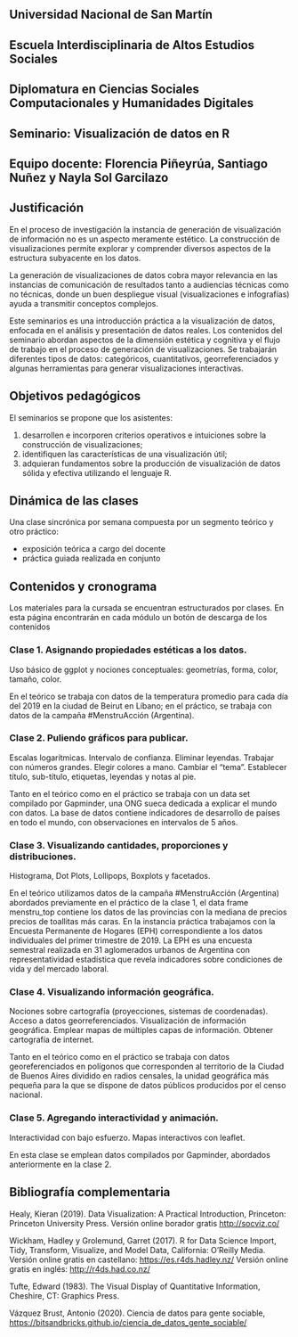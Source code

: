 ## Universidad Nacional de San Martín
## Escuela Interdisciplinaria de Altos Estudios Sociales
## Diplomatura en Ciencias Sociales Computacionales y Humanidades Digitales



## Seminario: Visualización de datos en R

## Equipo docente: Florencia Piñeyrúa, Santiago Nuñez y Nayla Sol Garcilazo



## Justificación

En el proceso de investigación la instancia de generación de visualización de información no es un aspecto meramente estético. La construcción de visualizaciones permite explorar y comprender diversos aspectos de la estructura subyacente en los datos.

La generación de visualizaciones de datos cobra mayor relevancia en las instancias de comunicación de resultados tanto a audiencias técnicas como no técnicas, donde un buen despliegue visual (visualizaciones e infografías) ayuda a transmitir conceptos complejos. 

Este seminarios es una introducción práctica a la visualización de datos, enfocada en el análisis y presentación de datos reales. Los contenidos del seminario abordan aspectos de la dimensión estética y cognitiva y el flujo de trabajo en el proceso de generación de visualizaciones. Se trabajarán diferentes tipos de datos: categóricos, cuantitativos, georreferenciados y algunas herramientas para generar visualizaciones interactivas. 


## Objetivos pedagógicos

El seminarios se propone que los asistentes:
1. desarrollen e incorporen criterios operativos e intuiciones sobre la construcción de visualizaciones; 
2. identifiquen las características de una visualización útil; 
3. adquieran fundamentos sobre la producción de visualización de datos sólida y efectiva utilizando el lenguaje R.


## Dinámica de las clases

Una clase sincrónica por semana compuesta por un segmento teórico y otro práctico:
- exposición teórica a cargo del docente 
- práctica guiada realizada en conjunto


## Contenidos y cronograma
Los materiales para la cursada se encuentran estructurados por clases. En esta página encontrarán en cada módulo un botón de descarga de los contenidos

### Clase 1. Asignando propiedades estéticas a los datos. 
Uso básico de ggplot y nociones conceptuales: geometrías, forma, color, tamaño, color.

En el teórico se trabaja con datos de la temperatura promedio para cada día del 2019 en la ciudad de Beirut en Líbano; en el práctico, se trabaja con datos de la campaña #MenstruAcción (Argentina).


### Clase 2. Puliendo gráficos para publicar. 
Escalas logarítmicas. Intervalo de confianza. Eliminar leyendas. Trabajar con números grandes. Elegir colores a mano. Cambiar el “tema”. Establecer título, sub-título, etiquetas, leyendas y notas al pie.

Tanto en el teórico como en el práctico se trabaja con un data set compilado por Gapminder, una ONG sueca dedicada a explicar el mundo con datos. La base de datos contiene indicadores de desarrollo de países en todo el mundo, con observaciones en intervalos de 5 años.


### Clase 3. Visualizando cantidades, proporciones y distribuciones. 
Histograma, Dot Plots, Lollipops, Boxplots y facetados.

En el teórico utilizamos datos de la campaña #MenstruAcción (Argentina) abordados previamente en el práctico de la clase 1, el data frame menstru_top contiene los datos de las provincias con la mediana de precios precios de toallitas más caras. En la instancia práctica trabajamos con la Encuesta Permanente de Hogares (EPH) correspondiente a los datos individuales del primer trimestre de 2019. La EPH es una encuesta semestral realizada en 31 aglomerados urbanos de Argentina con representatividad estadística que revela indicadores sobre condiciones de vida y del mercado laboral. 


### Clase 4. Visualizando información geográfica. 
Nociones sobre cartografía (proyecciones, sistemas de coordenadas). Acceso a datos georreferenciados. Visualización de información geográfica. Emplear mapas de múltiples capas de información. Obtener cartografía de internet.

Tanto en el teórico como en el práctico se trabaja con datos georeferenciados en polígonos que corresponden al territorio de la Ciudad de Buenos Aires dividido en radios censales, la unidad geográfica más pequeña para la que se dispone de datos públicos producidos por el censo nacional.



### Clase 5. Agregando interactividad y animación. 
Interactividad con bajo esfuerzo.  Mapas interactivos con leaflet.

En esta clase se emplean datos compilados por Gapminder, abordados anteriormente en la clase 2.


## Bibliografía complementaria

Healy, Kieran (2019). Data Visualization: A Practical Introduction, Princeton: Princeton University Press. 
Versión online borador gratis http://socviz.co/  

Wickham, Hadley y Grolemund, Garret (2017). R for Data Science Import, Tidy, Transform, Visualize, and Model Data, California: O’Reilly Media. 
Versión online gratis en castellano: https://es.r4ds.hadley.nz/ 
Versión online gratis en inglés: http://r4ds.had.co.nz/   

Tufte, Edward (1983). The Visual Display of Quantitative Information, Cheshire, CT: Graphics Press. 

Vázquez Brust, Antonio (2020). Ciencia de datos para gente sociable, https://bitsandbricks.github.io/ciencia_de_datos_gente_sociable/ 
